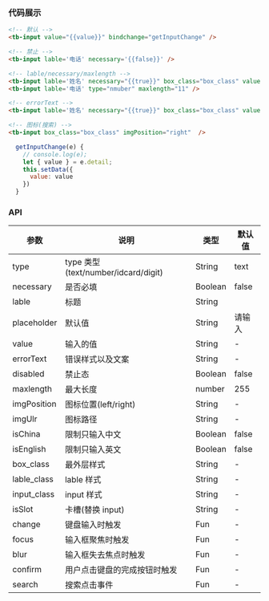 ### 代码展示

```html
<!-- 默认 -->
<tb-input value="{{value}}" bindchange="getInputChange" />

<!-- 禁止 -->
<tb-input lable='电话' necessary='{{false}}' />

<!-- lable/necessary/maxlength -->
<tb-input lable='姓名' necessary="{{true}}" box_class="box_class" value="{{value}}" bindchange="getInputChange" />
<tb-input lable='电话' type="nmuber" maxlength="11" />

<!-- errorText -->
<tb-input lable='姓名' necessary="{{true}}" box_class="box_class" value="{{value}}" errorText="这是错误的提示" />

<!-- 图标(搜索) -->
<tb-input box_class="box_class" imgPosition="right"  />

```

```js
  getInputChange(e) {
    // console.log(e);
    let { value } = e.detail;
    this.setData({
      value: value
    })
  }
```
### API

| 参数        | 说明                                | 类型    | 默认值 |
| ----------- | ----------------------------------- | ------- | ------ |
| type        | type 类型(text/number/idcard/digit) | String  | text   |
| necessary   | 是否必填                            | Boolean | false  |
| lable       | 标题                                | String  |        |
| placeholder | 默认值                              | String  | 请输入 |
| value       | 输入的值                            | String  | -      |
| errorText   | 错误样式以及文案                    | String  | -      |
| disabled    | 禁止态                              | Boolean | false  |
| maxlength   | 最大长度                            | number  | 255    |
| imgPosition | 图标位置(left/right)                | String  | -      |
| imgUlr      | 图标路径                            | String  | -      |
| isChina     | 限制只输入中文                      | Boolean | false  |
| isEnglish   | 限制只输入英文                      | Boolean | false  |
| box_class   | 最外层样式                          | String  | -      |
| lable_class | lable 样式                          | String  | -      |
| input_class | input 样式                          | String  | -      |
| isSlot      | 卡槽(替换 input)                    | String  | -      |
| change      | 键盘输入时触发                      | Fun     | -      |
| focus       | 输入框聚焦时触发                    | Fun     | -      |
| blur        | 输入框失去焦点时触发                | Fun     | -      |
| confirm     | 用户点击键盘的完成按钮时触发        | Fun     | -      |
| search      | 搜索点击事件                        | Fun     | -      |

